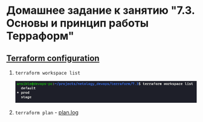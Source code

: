 # Домашнее задание к занятию "7.3. Основы и принцип работы Терраформ"

## [Terraform configuration](../../terraform/7.3)

1. `terraform workspace list`

   ![terraform_ws_list](img/terraform_workspace_list.png)

2. `terraform plan` - [plan.log](../../terraform/7.3/plan.log)